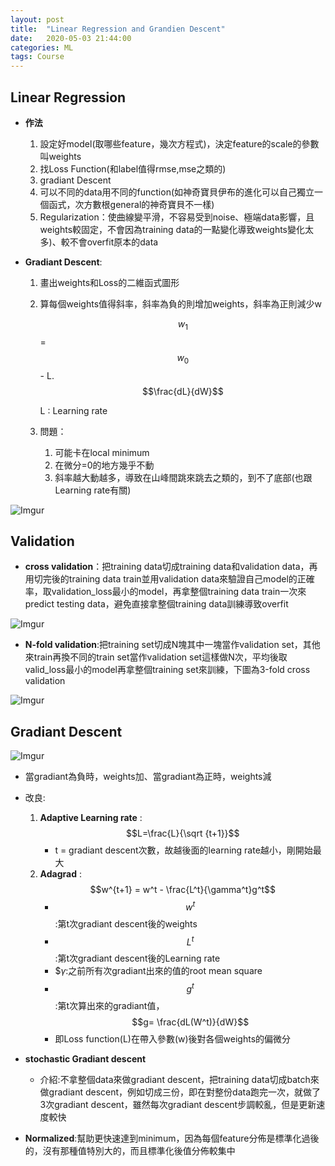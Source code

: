 ```yaml
---
layout: post
title:  "Linear Regression and Grandien Descent"
date:   2020-05-03 21:44:00
categories: ML
tags: Course
---
```



## Linear Regression

- **作法**
    1. 設定好model(取哪些feature，幾次方程式)，決定feature的scale的參數叫weights
    2. 找Loss Function(和label值得rmse,mse之類的)
    3. gradiant Descent
    4. 可以不同的data用不同的function(如神奇寶貝伊布的進化可以自己獨立一個函式，次方數根general的神奇寶貝不一樣)
    5. Regularization：使曲線變平滑，不容易受到noise、極端data影響，且weights較固定，不會因為training data的一點變化導致weights變化太多)、較不會overfit原本的data

- **Gradiant Descent**:
    1. 畫出weights和Loss的二維函式圖形
    2. 算每個weights值得斜率，斜率為負的則增加weights，斜率為正則減少w

        $$w_1$$ = $$w_0$$ - L.$$\frac{dL}{dW}$$

        L : Learning rate

    3. 問題：
        1. 可能卡在local minimum
        2. 在微分=0的地方幾乎不動
        3. 斜率越大動越多，導致在山峰間跳來跳去之類的，到不了底部(也跟Learning rate有關)


![Imgur](https://i.imgur.com/S3OtolO.jpg)

## Validation

- **cross validation**：把training data切成training data和validation data，再用切完後的training data train並用validation data來驗證自己model的正確率，取validation_loss最小的model，再拿整個training data train一次來predict testing data，避免直接拿整個training data訓練導致overfit

![Imgur](https://i.imgur.com/4echmIk.jpg)

- **N-fold validation**:把training set切成N塊其中一塊當作validation set，其他來train再換不同的train set當作validation set這樣做N次，平均後取valid_loss最小的model再拿整個training set來訓練，下圖為3-fold cross validation

![Imgur](https://i.imgur.com/jM5uhb7.jpg)

## Gradiant Descent

![Imgur](https://i.imgur.com/RPVUrMe.jpg)

- 當gradiant為負時，weights加、當gradiant為正時，weights減
- 改良:
    1. **Adaptive Learning rate** : $$L=\frac{L}{\sqrt {t+1}}$$
        - t = gradiant descent次數，故越後面的learning rate越小，剛開始最大
    2. **Adagrad** : $$w^{t+1} = w^t - \frac{L^t}{\gamma^t}g^t$$
        - $$w^{t}$$:第t次gradiant descent後的weights
        - $$L^{t}$$:第t次gradiant descent後的Learning rate
        - $$\gamma$:之前所有次gradiant出來的值的root mean square
        - $$g^t$$:第t次算出來的gradiant值， $$g= \frac{dL(W^t)}{dW}$$
        - 即Loss function(L)在帶入參數(w)後對各個weights的偏微分

- **stochastic Gradiant descent**
    - 介紹:不拿整個data來做gradiant descent，把training data切成batch來做gradiant descent，例如切成三份，即在對整份data跑完一次，就做了3次gradiant descent，雖然每次gradiant descent步調較亂，但是更新速度較快

- **Normalized**:幫助更快速達到minimum，因為每個feature分佈是標準化過後的，沒有那種值特別大的，而且標準化後值分佈較集中

